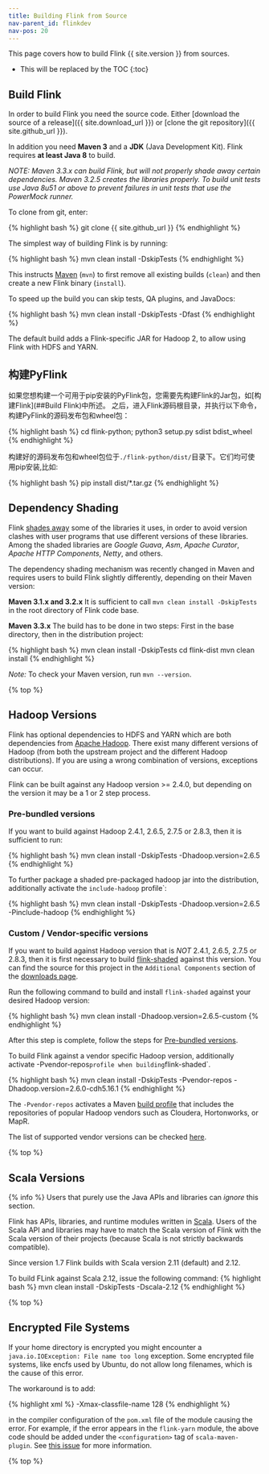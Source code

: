 ```yaml
---
title: Building Flink from Source
nav-parent_id: flinkdev
nav-pos: 20
---
```

<!--
Licensed to the Apache Software Foundation (ASF) under one
or more contributor license agreements.  See the NOTICE file
distributed with this work for additional information
regarding copyright ownership.  The ASF licenses this file
to you under the Apache License, Version 2.0 (the
"License"); you may not use this file except in compliance
with the License.  You may obtain a copy of the License at

  http://www.apache.org/licenses/LICENSE-2.0

Unless required by applicable law or agreed to in writing,
software distributed under the License is distributed on an
"AS IS" BASIS, WITHOUT WARRANTIES OR CONDITIONS OF ANY
KIND, either express or implied.  See the License for the
specific language governing permissions and limitations
under the License.
-->

This page covers how to build Flink {{ site.version }} from sources.

* This will be replaced by the TOC
{:toc}

## Build Flink

In order to build Flink you need the source code. Either [download the source of a release]({{ site.download_url }}) or [clone the git repository]({{ site.github_url }}).

In addition you need **Maven 3** and a **JDK** (Java Development Kit). Flink requires **at least Java 8** to build.

*NOTE: Maven 3.3.x can build Flink, but will not properly shade away certain dependencies. Maven 3.2.5 creates the libraries properly.
To build unit tests use Java 8u51 or above to prevent failures in unit tests that use the PowerMock runner.*

To clone from git, enter:

{% highlight bash %}
git clone {{ site.github_url }}
{% endhighlight %}

The simplest way of building Flink is by running:

{% highlight bash %}
mvn clean install -DskipTests
{% endhighlight %}

This instructs [Maven](http://maven.apache.org) (`mvn`) to first remove all existing builds (`clean`) and then create a new Flink binary (`install`).

To speed up the build you can skip tests, QA plugins, and JavaDocs:

{% highlight bash %}
mvn clean install -DskipTests -Dfast
{% endhighlight %}

The default build adds a Flink-specific JAR for Hadoop 2, to allow using Flink with HDFS and YARN.

## 构建PyFlink

如果您想构建一个可用于pip安装的PyFlink包，您需要先构建Flink的Jar包，如[构建Flink](##Build Flink)中所述。
之后，进入Flink源码根目录，并执行以下命令，构建PyFlink的源码发布包和wheel包：

{% highlight bash %}
cd flink-python; python3 setup.py sdist bdist_wheel
{% endhighlight %}

构建好的源码发布包和wheel包位于`./flink-python/dist/`目录下。它们均可使用pip安装,比如:

{% highlight bash %}
pip install dist/*.tar.gz
{% endhighlight %}

## Dependency Shading

Flink [shades away](https://maven.apache.org/plugins/maven-shade-plugin/) some of the libraries it uses, in order to avoid version clashes with user programs that use different versions of these libraries. Among the shaded libraries are *Google Guava*, *Asm*, *Apache Curator*, *Apache HTTP Components*, *Netty*, and others.

The dependency shading mechanism was recently changed in Maven and requires users to build Flink slightly differently, depending on their Maven version:

**Maven 3.1.x and 3.2.x**
It is sufficient to call `mvn clean install -DskipTests` in the root directory of Flink code base.

**Maven 3.3.x**
The build has to be done in two steps: First in the base directory, then in the distribution project:

{% highlight bash %}
mvn clean install -DskipTests
cd flink-dist
mvn clean install
{% endhighlight %}

*Note:* To check your Maven version, run `mvn --version`.

{% top %}

## Hadoop Versions

Flink has optional dependencies to HDFS and YARN which are both dependencies from [Apache Hadoop](http://hadoop.apache.org). There exist many different versions of Hadoop (from both the upstream project and the different Hadoop distributions). If you are using a wrong combination of versions, exceptions can occur.

Flink can be built against any Hadoop version >= 2.4.0, but depending on the version it may be a 1 or 2 step process.

### Pre-bundled versions

If you want to build against Hadoop 2.4.1, 2.6.5, 2.7.5 or 2.8.3, then it is sufficient to run:

{% highlight bash %}
mvn clean install -DskipTests -Dhadoop.version=2.6.5
{% endhighlight %}

To further package a shaded pre-packaged hadoop jar into the distribution, additionally activate the `include-hadoop` profile`:

{% highlight bash %}
mvn clean install -DskipTests -Dhadoop.version=2.6.5 -Pinclude-hadoop
{% endhighlight %}

### Custom / Vendor-specific versions

If you want to build against Hadoop version that is *NOT* 2.4.1, 2.6.5, 2.7.5 or 2.8.3,
then it is first necessary to build [flink-shaded](https://github.com/apache/flink-shaded) against this version.
You can find the source for this project in the `Additional Components` section of the [downloads page](http://flink.apache.org/downloads.html#additional-components).

Run the following command to build and install `flink-shaded` against your desired Hadoop version:

{% highlight bash %}
mvn clean install -Dhadoop.version=2.6.5-custom
{% endhighlight %}

After this step is complete, follow the steps for [Pre-bundled versions](#pre-bundled-versions).

To build Flink against a vendor specific Hadoop version, additionally activate -Pvendor-repos` profile when building
`flink-shaded`.

{% highlight bash %}
mvn clean install -DskipTests -Pvendor-repos -Dhadoop.version=2.6.0-cdh5.16.1
{% endhighlight %}

The `-Pvendor-repos` activates a Maven [build profile](http://maven.apache.org/guides/introduction/introduction-to-profiles.html) that includes the repositories of popular Hadoop vendors such as Cloudera, Hortonworks, or MapR.

The list of supported vendor versions can be checked [here](https://mvnrepository.com/artifact/org.apache.hadoop/hadoop-hdfs?repo=cloudera).

{% top %}

## Scala Versions

{% info %} Users that purely use the Java APIs and libraries can *ignore* this section.

Flink has APIs, libraries, and runtime modules written in [Scala](http://scala-lang.org). Users of the Scala API and libraries may have to match the Scala version of Flink with the Scala version of their projects (because Scala is not strictly backwards compatible).

Since version 1.7 Flink builds with Scala version 2.11 (default) and 2.12.

To build FLink against Scala 2.12, issue the following command:
{% highlight bash %}
mvn clean install -DskipTests -Dscala-2.12
{% endhighlight %}

{% top %}

## Encrypted File Systems

If your home directory is encrypted you might encounter a `java.io.IOException: File name too long` exception. Some encrypted file systems, like encfs used by Ubuntu, do not allow long filenames, which is the cause of this error.

The workaround is to add:

{% highlight xml %}
<args>
    <arg>-Xmax-classfile-name</arg>
    <arg>128</arg>
</args>
{% endhighlight %}

in the compiler configuration of the `pom.xml` file of the module causing the error. For example, if the error appears in the `flink-yarn` module, the above code should be added under the `<configuration>` tag of `scala-maven-plugin`. See [this issue](https://issues.apache.org/jira/browse/FLINK-2003) for more information.

{% top %}

